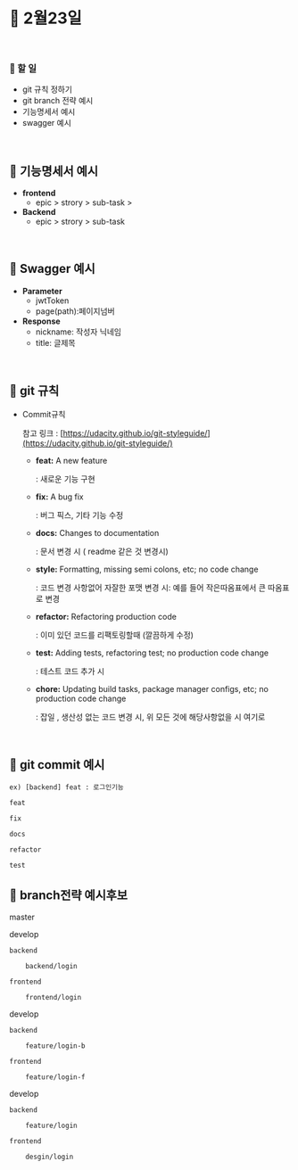 📃 2월23일
=============

<br>

### 🔔 할 일


- git 규칙 정하기
- git branch 전략 예시
- 기능명세서 예시
- swagger 예시

<br>

## 💎 기능명세서 예시


- **frontend**
    - epic > strory > sub-task >
- **Backend**
    - epic > strory > sub-task

<br>

## 💎  Swagger 예시


- **Parameter**
    - jwtToken
    - page(path):페이지넘버
- **Response**
    - nickname: 작성자 닉네임
    - title: 글제목

<br>

## 💎  git 규칙

- Commit규칙

    참고 링크 : [https://udacity.github.io/git-styleguide/](https://udacity.github.io/git-styleguide/)

    - **feat:** A new feature

        : 새로운 기능 구현

    - **fix:** A bug fix

        : 버그 픽스, 기타 기능 수정

    - **docs:** Changes to documentation

        : 문서 변경 시 ( readme 같은 것 변경시)

    - **style:** Formatting, missing semi colons, etc; no code change

        : 코드 변경 사항없어 자잘한 포맷 변경 시: 예를 들어 작은따옴표에서 큰 따옴표로 변경

    - **refactor:** Refactoring production code

        : 이미 있던 코드를 리팩토링할때 (깔끔하게 수정)

    - **test:** Adding tests, refactoring test; no production code change

        : 테스트 코드 추가 시

    - **chore:** Updating build tasks, package manager configs, etc; no production code change

        : 잡일 , 생산성 없는 코드 변경 시, 위 모든 것에 해당사항없을 시 여기로

<br>

## 💎 git commit 예시

```
ex) [backend] feat : 로그인기능

feat

fix

docs

refactor

test
```

## 🥢 branch전략 예시후보


master

  develop

    backend 

        backend/login

    frontend

        frontend/login

  develop

    backend

        feature/login-b

    frontend

        feature/login-f

  develop

    backend

        feature/login

    frontend

        desgin/login